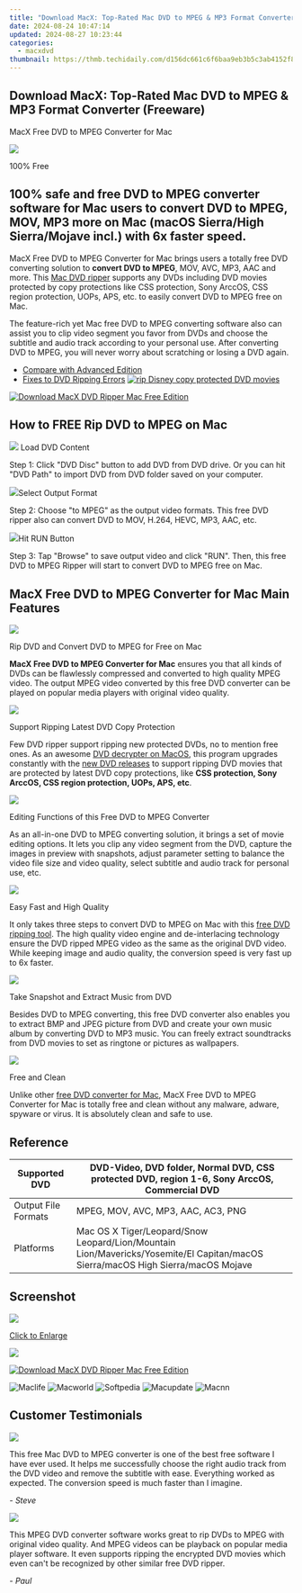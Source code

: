 ```yaml
---
title: "Download MacX: Top-Rated Mac DVD to MPEG & MP3 Format Converter (Freeware)"
date: 2024-08-24 10:47:14
updated: 2024-08-27 10:23:44
categories:
  - macxdvd
thumbnail: https://thmb.techidaily.com/d156dc661c6f6baa9eb3b5c3ab4152f8f8f4fcdc0dbe084557e36eab0ab2db64.jpeg
---
```


## Download MacX: Top-Rated Mac DVD to MPEG & MP3 Format Converter (Freeware)

MacX Free DVD to MPEG Converter for Mac

![](https://www.macxdvd.com/dvd-to-mpeg-converter-for-mac-free/../face/dvd-mpeg-pic.jpg) 

100% Free

## 100% safe and free DVD to MPEG converter software for Mac users to convert DVD to MPEG, MOV, MP3 more on Mac (macOS Sierra/High Sierra/Mojave incl.) with 6x faster speed.

MacX Free DVD to MPEG Converter for Mac brings users a totally free DVD converting solution to **convert DVD to MPEG**, MOV, AVC, MP3, AAC and more. This [Mac DVD ripper](https://tools.techidaily.com/macxdvd/products/) supports any DVDs including DVD movies protected by copy protections like CSS protection, Sony ArccOS, CSS region protection, UOPs, APS, etc. to easily convert DVD to MPEG free on Mac.

The feature-rich yet Mac free DVD to MPEG converting software also can assist you to clip video segment you favor from DVDs and choose the subtitle and audio track according to your personal use. After converting DVD to MPEG, you will never worry about scratching or losing a DVD again.

* [Compare with Advanced Edition](https://tools.techidaily.com/macxdvd/products/)
* [Fixes to DVD Ripping Errors](https://tools.techidaily.com/macxdvd/products/)
[![rip Disney copy protected DVD movies](https://www.macxdvd.com/dvd-to-mpeg-converter-for-mac-free/../image/macxdvdpro-banner-mini.jpg)](https://tools.techidaily.com/macxdvd/products/) 

[![Download MacX DVD Ripper Mac Free Edition](https://www.macxdvd.com/dvd-to-mpeg-converter-for-mac-free/../image/bottom-download-big.jpg)](https://tools.techidaily.com/macxdvd/products/) 

## How to FREE Rip DVD to MPEG on Mac

![](https://www.macxdvd.com/dvd-to-mpeg-converter-for-mac-free/../i-pic/1.png) Load DVD Content 

Step 1: Click "DVD Disc" button to add DVD from DVD drive. Or you can hit "DVD Path" to import DVD from DVD folder saved on your computer.

![](https://www.macxdvd.com/dvd-to-mpeg-converter-for-mac-free/../i-pic/2.png)Select Output Format 

Step 2: Choose "to MPEG" as the output video formats. This free DVD ripper also can convert DVD to MOV, H.264, HEVC, MP3, AAC, etc.

![](https://www.macxdvd.com/dvd-to-mpeg-converter-for-mac-free/../i-pic/3.png)Hit RUN Button

Step 3: Tap "Browse" to save output video and click "RUN". Then, this free DVD to MPEG Ripper will start to convert DVD to MPEG free on Mac. 

## MacX Free DVD to MPEG Converter for Mac Main Features

![](https://www.macxdvd.com/dvd-to-mpeg-converter-for-mac-free/image/1.jpg) 

Rip DVD and Convert DVD to MPEG for Free on Mac

**MacX Free DVD to MPEG Converter for Mac** ensures you that all kinds of DVDs can be flawlessly compressed and converted to high quality MPEG video. The output MPEG video converted by this free DVD converter can be played on popular media players with original video quality.

![](https://www.macxdvd.com/dvd-to-mpeg-converter-for-mac-free/image/2.jpg) 

Support Ripping Latest DVD Copy Protection

Few DVD ripper support ripping new protected DVDs, no to mention free ones. As an awesome [DVD decrypter on MacOS](https://tools.techidaily.com/macxdvd/products/), this program upgrades constantly with the [new DVD releases](https://tools.techidaily.com/macxdvd/products/) to support ripping DVD movies that are protected by latest DVD copy protections, like **CSS protection, Sony ArccOS, CSS region protection, UOPs, APS, etc**.

![](https://www.macxdvd.com/dvd-to-mpeg-converter-for-mac-free/image/3.jpg) 

Editing Functions of this Free DVD to MPEG Converter

As an all-in-one DVD to MPEG converting solution, it brings a set of movie editing options. It lets you clip any video segment from the DVD, capture the images in preview with snapshots, adjust parameter setting to balance the video file size and video quality, select subtitle and audio track for personal use, etc.

![](https://www.macxdvd.com/dvd-to-mpeg-converter-for-mac-free/image/4.jpg) 

Easy Fast and High Quality

It only takes three steps to convert DVD to MPEG on Mac with this [free DVD ripping tool](https://tools.techidaily.com/macxdvd/products/). The high quality video engine and de-interlacing technology ensure the DVD ripped MPEG video as the same as the original DVD video. While keeping image and audio quality, the conversion speed is very fast up to 6x faster.

![](https://www.macxdvd.com/dvd-to-mpeg-converter-for-mac-free/image/5.jpg) 

Take Snapshot and Extract Music from DVD

Besides DVD to MPEG converting, this free DVD converter also enables you to extract BMP and JPEG picture from DVD and create your own music album by converting DVD to MP3 music. You can freely extract soundtracks from DVD movies to set as ringtone or pictures as wallpapers.

![](https://www.macxdvd.com/dvd-to-mpeg-converter-for-mac-free/image/6.jpg) 

Free and Clean

Unlike other [free DVD converter for Mac](https://tools.techidaily.com/macxdvd/products/), MacX Free DVD to MPEG Converter for Mac is totally free and clean without any malware, adware, spyware or virus. It is absolutely clean and safe to use.

## Reference

| Supported DVD       | DVD-Video, DVD folder, Normal DVD, CSS protected DVD, region 1-6, Sony ArccOS, Commercial DVD                                    |
| ------------------- | -------------------------------------------------------------------------------------------------------------------------------- |
| Output File Formats | MPEG, MOV, AVC, MP3, AAC, AC3, PNG                                                                                               |
| Platforms           | Mac OS X Tiger/Leopard/Snow Leopard/Lion/Mountain Lion/Mavericks/Yosemite/El Capitan/macOS Sierra/macOS High Sierra/macOS Mojave |

## Screenshot

![](https://www.macxdvd.com/dvd-to-mpeg-converter-for-mac-free/image/screenshot.jpg)

[Click to Enlarge](https://tools.techidaily.com/macxdvd/products/)

![](https://www.macxdvd.com/dvd-to-mpeg-converter-for-mac-free/image/screenshot_02.jpg) 

[![Download MacX DVD Ripper Mac Free Edition](https://www.macxdvd.com/dvd-to-mpeg-converter-for-mac-free/../image/bottom-download-big.jpg)](https://tools.techidaily.com/macxdvd/products/)

![Maclife](https://www.macxdvd.com/dvd-to-mpeg-converter-for-mac-free/../i-pic/maclife.gif) ![Macworld](https://www.macxdvd.com/dvd-to-mpeg-converter-for-mac-free/../i-pic/macworld.gif) ![Softpedia](https://www.macxdvd.com/dvd-to-mpeg-converter-for-mac-free/../i-pic/softpedia.gif) ![Macupdate](https://www.macxdvd.com/dvd-to-mpeg-converter-for-mac-free/../i-pic/macupdate.gif) ![Macnn](https://www.macxdvd.com/dvd-to-mpeg-converter-for-mac-free/../i-pic/macnn.gif) 

## Customer Testimonials

![](https://www.macxdvd.com/dvd-to-mpeg-converter-for-mac-free/../image/customer-ico.jpg) 

This free Mac DVD to MPEG converter is one of the best free software I have ever used. It helps me successfully choose the right audio track from the DVD video and remove the subtitle with ease. Everything worked as expected. The conversion speed is much faster than I imagine.

_\- Steve_ 

![](https://www.macxdvd.com/dvd-to-mpeg-converter-for-mac-free/../image/customer-ico.jpg) 

This MPEG DVD converter software works great to rip DVDs to MPEG with original video quality. And MPEG videos can be playback on popular media player software. It even supports ripping the encrypted DVD movies which even can't be recognized by other similar free DVD ripper.

_\- Paul_

<ins class="adsbygoogle"
     style="display:block"
     data-ad-format="autorelaxed"
     data-ad-client="ca-pub-7571918770474297"
     data-ad-slot="1223367746"></ins>



<ins class="adsbygoogle"
     style="display:block"
     data-ad-client="ca-pub-7571918770474297"
     data-ad-slot="8358498916"
     data-ad-format="auto"
     data-full-width-responsive="true"></ins>
